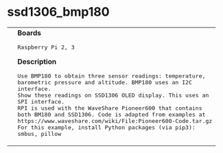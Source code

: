 # ssd1306_bmp180
<table><tr>
<td>
</td>
<td>
<b>Boards</b><p><pre>Raspberry Pi 2, 3</pre></p>
<b>Description</b><p><pre>Use BMP180 to obtain three sensor readings: temperature,
barometric pressure and altitude. BMP180 uses an I2C 
interface.
Show these readings on SSD1306 OLED display. This uses an
SPI interface.
RPI is used with the WaveShare Pioneer600 that contains
both BM180 and SSD1306. Code is adapted from examples at
https://www.waveshare.com/wiki/File:Pioneer600-Code.tar.gz
For this example, install Python packages (via pip3):
smbus, pillow
</pre></p>
</td>
</tr></table>

